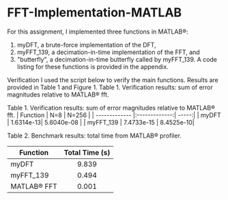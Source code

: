 # FFT-Implementation-MATLAB


For this assignment, I implemented three functions in MATLAB®:
1. myDFT, a brute-force implementation of the DFT,
2. myFFT_139, a decimation-in-time implementation of the FFT, and
3. "butterfly", a decimation-in-time butterfly called by myFFT_139.
A code listing for these functions is provided in the appendix.

Verification
I used the script below to verify the main functions. Results are provided in Table 1 and Figure 1. Table 1. Verification results: sum of error magnitudes relative to MATLAB® fft.

Table 1. Verification results: sum of error magnitudes relative to MATLAB® fft.
| Function        | N=8         | N=256  |
| ------------- |:-------------:| -----:|
| myDFT      | 1.6314e-13| 5.6040e-08 |
| myFFT_139     | 7.4733e-15     |   8.4525e-10|

Table 2. Benchmark results: total time from MATLAB® profiler.

| Function        | Total Time (s)       | 
| ------------- |:-------------:| 
| myDFT      | 9.839 | 
| myFFT_139    |  0.494    |
| MATLAB® FFT   | 0.001  |  

